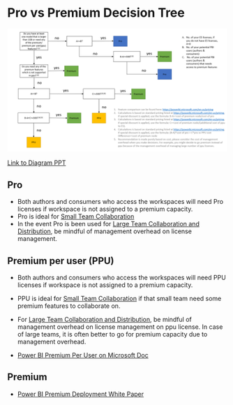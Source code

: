 # Pro vs Premium Decision Tree


![decisiontree.png](images/DecisionTree.PNG)

[Link to Diagram PPT](images/ProvsPremiumDecisionTree.pptx)


## Pro

* Both authors and consumers who access the workspaces will need Pro licenses if workspace is not assigned to a premium capacity.
* Pro is ideal for [Small Team Collaboration](../DeploymentPatterns/DeploymentPatterns.md#small-team-collaboration)
* In the event Pro is been used for [Large Team Collaboration and Distribution](../DeploymentPatterns/DeploymentPatterns.md#large-team-collaboration-and-distribution), be mindful of management overhead on license management. 

## Premium per user (PPU)

* Both authors and consumers who access the workspaces will need PPU licenses if workspace is not assigned to a premium capacity.
* PPU is ideal for [Small Team Collaboration](../DeploymentPatterns/DeploymentPatterns.md#small-team-collaboration) if that small team need some premium features to collaborate on.
* For [Large Team Collaboration and Distribution](../DeploymentPatterns/DeploymentPatterns.md#large-team-collaboration-and-distribution), be mindful of management overhead on license management on ppu license. In case of large teams, it is often better to go for premium capacity due to management overhead.

* [Power BI Premium Per User on Microsoft Doc](https://docs.microsoft.com/en-us/power-bi/admin/service-premium-per-user-faq)

## Premium                                                                                                                                      

* [Power BI Premium Deployment White Paper](https://docs.microsoft.com/en-us/power-bi/guidance/whitepaper-powerbi-premium-deployment)


